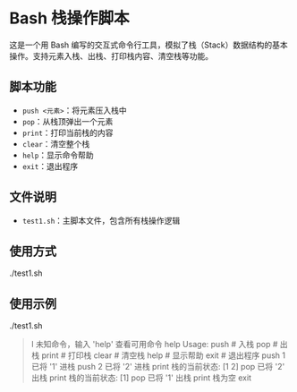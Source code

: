 # Bash 栈操作脚本

这是一个用 Bash 编写的交互式命令行工具，模拟了栈（Stack）数据结构的基本操作。支持元素入栈、出栈、打印栈内容、清空栈等功能。

## 脚本功能

- `push <元素>`：将元素压入栈中
- `pop`：从栈顶弹出一个元素
- `print`：打印当前栈的内容
- `clear`：清空整个栈
- `help`：显示命令帮助
- `exit`：退出程序

##  文件说明

- `test1.sh`：主脚本文件，包含所有栈操作逻辑

## 使用方式

./test1.sh


## 使用示例

./test1.sh
> l
未知命令，输入 'help' 查看可用命令
> help
Usage:
  push <element>  # 入栈
  pop             # 出栈
  print           # 打印栈
  clear           # 清空栈
  help            # 显示帮助
  exit            # 退出程序
> push 1
已将 '1' 进栈
> push 2
已将 '2' 进栈
> print
栈的当前状态: [1 2]
> pop
已将 '2' 出栈
> print
栈的当前状态: [1]
> pop
已将 '1' 出栈
> print
栈为空
> exit
